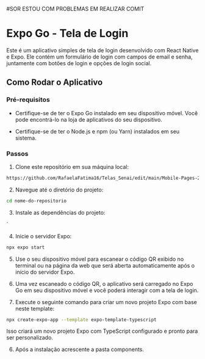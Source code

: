#SOR ESTOU COM PROBLEMAS EM REALIZAR COMIT

# Expo Go - Tela de Login

Este é um aplicativo simples de tela de login desenvolvido com React Native e Expo. Ele contém um formulário de login com campos de email e senha, juntamente com botões de login e opções de login social.

## Como Rodar o Aplicativo

### Pré-requisitos

- Certifique-se de ter o Expo Go instalado em seu dispositivo móvel. Você pode encontrá-lo na loja de aplicativos do seu dispositivo.

- Certifique-se de ter o Node.js e npm (ou Yarn) instalados em seu sistema.

### Passos

1. Clone este repositório em sua máquina local:

```bash
https://github.com/RafaelaFatima16/Telas_Senai/edit/main/Mobile-Pages-2.0-1/README.md
```

2. Navegue até o diretório do projeto:

```bash
cd nome-do-repositorio
```

3. Instale as dependências do projeto:

`


4. Inicie o servidor Expo:

```bash
npx expo start
```

5. Use o seu dispositivo móvel para escanear o código QR exibido no terminal ou na página da web que será aberta automaticamente após o início do servidor Expo.

6. Uma vez escaneado o código QR, o aplicativo será carregado no Expo Go em seu dispositivo móvel e você poderá interagir com a tela de login.



5. Execute o seguinte comando para criar um novo projeto Expo com base neste template:

```bash
npx create-expo-app --template expo-template-typescript
```

Isso criará um novo projeto Expo com TypeScript configurado e pronto para ser personalizado.

6. Após a instalação acrescente a pasta components.
